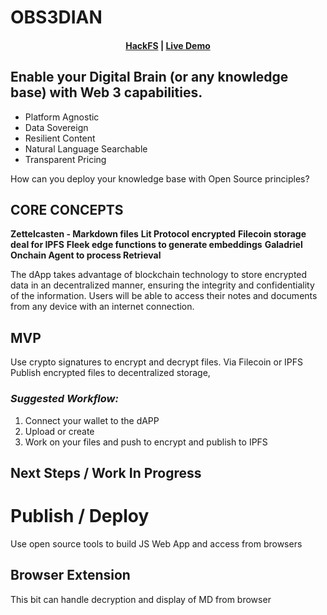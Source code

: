 # OBS3DIAN

<h4 align="center">
  <a href="https://docs.scaffoldeth.io">HackFS</a> |
  <a href="https://obs3dian.vercel.app">Live Demo </a>
</h4>

##  Enable your Digital Brain (or any knowledge base) with Web 3 capabilities.

- Platform Agnostic
- Data Sovereign 
- Resilient Content
- Natural Language Searchable
- Transparent Pricing

How can you deploy your knowledge base with Open Source principles?

## CORE CONCEPTS

**Zettelcasten - Markdown files**
**Lit Protocol encrypted**
**Filecoin storage deal for IPFS**
**Fleek edge functions to generate embeddings**
**Galadriel Onchain Agent to process Retrieval**

The dApp takes advantage of blockchain technology to store encrypted data in an decentralized manner, ensuring the integrity and confidentiality of the information. Users will be able to access their notes and documents from any device with an internet connection.

## MVP
Use crypto signatures to encrypt and decrypt files. Via Filecoin or IPFS Publish encrypted files to decentralized storage, 

### *Suggested Workflow:*

1. Connect your wallet to the dAPP
2. Upload or create
3. Work on your files and push to encrypt and publish to IPFS

## Next Steps / Work In Progress

# Publish / Deploy 
Use open source tools to build JS Web App and access from browsers 
## Browser Extension
This bit can handle decryption and display of MD from browser



